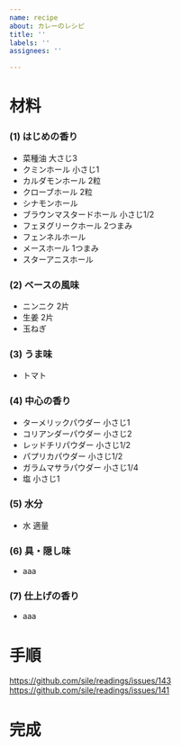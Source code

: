 ```yaml
---
name: recipe
about: カレーのレシピ
title: ''
labels: ''
assignees: ''

---
```


材料
===

### (1) はじめの香り
- 菜種油 大さじ3
- クミンホール 小さじ1
- カルダモンホール 2粒
- クローブホール 2粒
- シナモンホール
- ブラウンマスタードホール 小さじ1/2
- フェヌグリークホール 2つまみ
- フェンネルホール
- メースホール 1つまみ
- スターアニスホール

### (2) ベースの風味
- ニンニク 2片
- 生姜 2片
- 玉ねぎ

### (3) うま味
- トマト

### (4) 中心の香り
- ターメリックパウダー 小さじ1
- コリアンダーパウダー 小さじ2
- レッドチリパウダー 小さじ1/2
- パプリカパウダー  小さじ1/2
- ガラムマサラパウダー 小さじ1/4
- 塩 小さじ1

### (5) 水分
- 水 適量

### (6) 具・隠し味
- aaa

### (7) 仕上げの香り
- aaa

手順
===

https://github.com/sile/readings/issues/143
https://github.com/sile/readings/issues/141

完成
===
